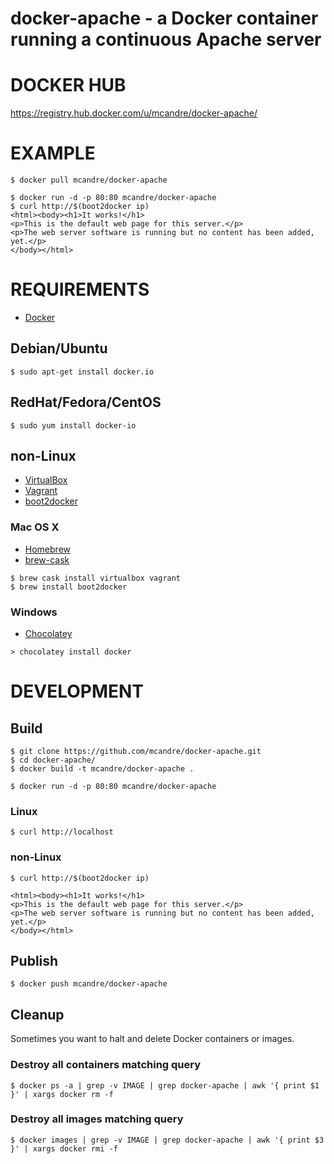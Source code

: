 # docker-apache - a Docker container running a continuous Apache server

# DOCKER HUB

https://registry.hub.docker.com/u/mcandre/docker-apache/

# EXAMPLE

```
$ docker pull mcandre/docker-apache

$ docker run -d -p 80:80 mcandre/docker-apache
$ curl http://$(boot2docker ip)
<html><body><h1>It works!</h1>
<p>This is the default web page for this server.</p>
<p>The web server software is running but no content has been added, yet.</p>
</body></html>
```

# REQUIREMENTS

* [Docker](https://www.docker.com/)

## Debian/Ubuntu

```
$ sudo apt-get install docker.io
```

## RedHat/Fedora/CentOS

```
$ sudo yum install docker-io
```

## non-Linux

* [VirtualBox](https://www.virtualbox.org/)
* [Vagrant](https://www.vagrantup.com/)
* [boot2docker](http://boot2docker.io/)

### Mac OS X

* [Homebrew](http://brew.sh/)
* [brew-cask](http://caskroom.io/)

```
$ brew cask install virtualbox vagrant
$ brew install boot2docker
```

### Windows

* [Chocolatey](https://chocolatey.org/)

```
> chocolatey install docker
```

# DEVELOPMENT

## Build

```
$ git clone https://github.com/mcandre/docker-apache.git
$ cd docker-apache/
$ docker build -t mcandre/docker-apache .

$ docker run -d -p 80:80 mcandre/docker-apache
```

### Linux

```
$ curl http://localhost
```

### non-Linux

```
$ curl http://$(boot2docker ip)
```

```
<html><body><h1>It works!</h1>
<p>This is the default web page for this server.</p>
<p>The web server software is running but no content has been added, yet.</p>
</body></html>
```

## Publish

```
$ docker push mcandre/docker-apache
```

## Cleanup

Sometimes you want to halt and delete Docker containers or images.

### Destroy all containers matching query

```
$ docker ps -a | grep -v IMAGE | grep docker-apache | awk '{ print $1 }' | xargs docker rm -f
```

### Destroy all images matching query

```
$ docker images | grep -v IMAGE | grep docker-apache | awk '{ print $3 }' | xargs docker rmi -f
```
